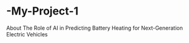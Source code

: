 # -My-Project-1
About  The Role of AI in Predicting Battery Heating for Next-Generation Electric Vehicles
